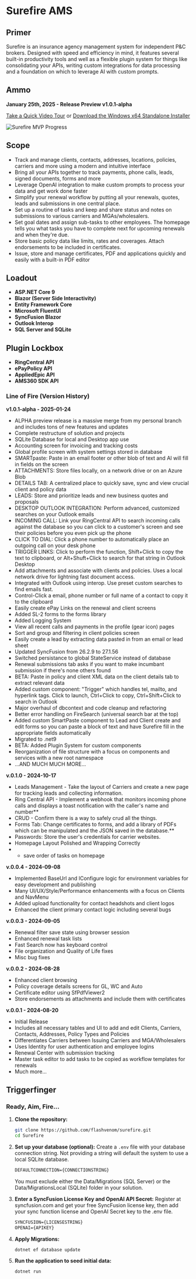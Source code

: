 # Surefire AMS

## Primer
Surefire is an insurance agency management system for independent P&C brokers. Designed with speed and efficiency in mind, it features several built-in productivity tools and well as a flexible plugin system for things like consolidating your APIs, writing custom integrations for data processing and a foundation on which to leverage AI with custom prompts.

## Ammo
**January 25th, 2025 - Release Preview v1.0.1-alpha**

[Take a Quick Video Tour](https://youtu.be/4MuP97-Afqo) or [Download the Windows x64 Standalone Installer](https://www.dropbox.com/scl/fi/vfye3p7una4iy7pq6wl1m/Install_Surefire.exe?rlkey=5gmxu5ywisjyqgspzhaepe6fh&dl=0)

![Surefire MVP Progress](https://files.flashvenom.com/surefireflyer.jpg)

## Scope
- Track and manage clients, contacts, addresses, locations, policies, carriers and more using a modern and intuitive interface
- Bring all your APIs together to track payments, phone calls, leads, signed documents, forms and more
- Leverage OpenAI integration to make custom prompts to process your data and get work done faster
- Simplify your renewal workflow by putting all your renewals, quotes, leads and submissions in one central place.
- Set up a routine of tasks and keep and share status and notes on submissions to various carriers and MGAs/wholesalers.
- Set goal dates and assign sub-tasks to other employees. The homepage tells you what tasks you have to complete next for upcoming renewals and when they're due.
- Store basic policy data like limits, rates and coverages. Attach endorsements to be included in certificates.
- Issue, store and manage certificates, PDF and applications quickly and easily with a built-in PDF editor
 
## Loadout
- **ASP.NET Core 9**
- **Blazor (Server Side Interactivity)**
- **Entity Framework Core**
- **Microsoft FluentUI**
- **SyncFusion Blazor**
- **Outlook Interop**
- **SQL Server and SQLite**

## Plugin Lockbox
- **RingCentral API**
- **ePayPolicy API**
- **AppliedEpic API**
- **AMS360 SDK API**

### Line of Fire (Version History)
**v1.0.1-alpha - 2025-01-24**
- ALPHA preview release is a massive merge from my personal branch and includes tons of new features and updates
- Complete restructure of solution and projects
- SQLite Database for local and Desktop app use
- Accounting screen for invoicing and tracking costs
- Global profile screen with system settings stored in database
- SMARTpaste: Paste in an email footer or other blob of text and AI will fill in fields on the screen
- ATTACHMENTS: Store files locally, on a network drive or on an Azure Blob
- DETAILS TAB: A centralized place to quickly save, sync and view crucial client and policy data
- LEADS: Store and prioritize leads and new business quotes and proposals
- DESKTOP OUTLOOK INTEGRATION: Perform advanced, customized searches on your Outlook emails
- INCOMING CALL: Link your RingCentral API to search incoming calls against the database so you can click to a customer's screen and see their policies before you even pick up the phone
- CLICK TO DIAL: Click a phone number to automatically place an outgoing call on your desk phone
- TRIGGER LINKS: Click to perform the function, Shift+Click to copy the text to clipboard, or Alt+Shuft+Click to search for that string in Outlook Desktop
- Add attachments and associate with clients and policies. Uses a local network drive for lightning fast document access.
- Integrated with Outlook using interop. Use preset custom searches to find emails fast.
- Control-Click a email, phone number or full name of a contact to copy it to the clipboard
- Easily create ePay Links on the renewal and client screens
- Added SL-2 forms to the forms library  
- Added Logging System
- View all recent calls and payments in the profile (gear icon) pages
- Sort and group and filtering in client policies screen
- Easily create a lead by extracting data pasted in from an email or lead sheet
- Updated SyncFusion from 26.2.9 to 27.1.56
- Switched persistance to global StateService instead of database
- Renewal submissions tab asks if you want to make incumbant submission if there's none others found
- BETA: Paste in policy and client XML data on the client details tab to extract relevant data
- Added custom component: "Trigger" which handles tel, mailto, and hyperlink tags. Click to launch, Ctrl+Click to copy, Ctrl+Shift+Click to search in Outlook
- Major overhaul of dbcontext and code cleanup and refactoring
- Better error handling on FireSearch (universal search bar at the top)
- Added custom SmartPaste component to Lead and Client create and edit forms so you can paste a block of text and have Surefire fill in the appropriate fields automatically
- Migrated to .net9
- BETA: Added Plugin System for custom components
- Reorganization of file structure with a focus on components and services with a new root namespace
- ...AND MUCH MUCH MORE...

**v.0.1.0 - 2024-10-17**
- Leads Management - Take the layout of Carriers and create a new page for tracking leads and collecting information.
- Ring Central API - Implement a webhook that monitors incoming phone calls and displays a toast notification with the caller's name and number**
- CRUD - Confirm there is a way to safely crud all the things.
- Forms Tab: Change certificates to forms, and add a library of PDFs which can be manipulated and the JSON saved in the database.**
- Passwords: Store the user's credentials for carrier websites.
- Homepage Layout Polished and Wrapping Correctly
- - save order of tasks on homepage

**v.0.0.4 - 2024-09-08**
- Implemented BaseUrl and IConfigure logic for environment variables for easy development and publishing
- Many UI/UX/Style/Performance enhancements with a focus on Clients and NavMenu
- Added upload functionality for contact headshots and client logos
- Enhanced the client primary contact logic including several bugs

**v.0.0.3 - 2024-09-05**
- Renewal filter save state using browser session
- Enhanced renewal task lists
- Fast Search now has keyboard control
- File organization and Quality of Life fixes
- Misc bug fixes

**v.0.0.2 - 2024-08-28**
- Enhanced client browsing
- Policy coverage details screens for GL, WC and Auto
- Certificate editor using SfPdfViewer2
- Store endorsements as attachments and include them with certificates

**v.0.0.1 - 2024-08-20**
- Initial Release
- Includes all necessary tables and UI to add and edit Clients, Carriers, Contacts, Addresses, Policy Types and Policies
- Differentiates Carriers between Issuing Carriers and MGA/Wholesalers
- Uses Identity for user authentication and employee logins
- Renewal Center with submission tracking
- Master task editor to add tasks to be copied as workflow templates for renewals
- Much more...

## Triggerfinger
### Ready, Aim, Fire...

1. **Clone the repository:**
    ```bash
    git clone https://github.com/flashvenom/surefire.git
    cd Surefire
    ```

2. **Set up your database (optional):**
    Create a `.env` file with your database connection string. Not providing a string will default the system to use a local SQLite database.
    ```txt
    DEFAULTCONNECTION={CONNECTIONSTRING}
    ```
    You must exclude either the Data/Migrations (SQL Server) or the Data/MigrationsLocal (SQLite) folder in your solution.

2. **Enter a SyncFusion License Key and OpenAI API Secret:**
    Register at syncfusion.com and get your free SyncFusion license key, then add your sync function license and OpenAI Secret key to the .env file.
    ```txt
    SYNCFUSION={LICENSESTRING}
    OPENAI={APIKEY}
    ```

3. **Apply Migrations:**
    ```bash
    dotnet ef database update
    ```

4. **Run the application to seed initial data:**
    ```bash
    dotnet run
    ```
